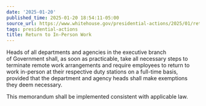 ```yaml
---
date: '2025-01-20'
published_time: 2025-01-20 18:54:11-05:00
source_url: https://www.whitehouse.gov/presidential-actions/2025/01/return-to-in-person-work/
tags: presidential-actions
title: Return to In-Person Work
---
```

 
Heads of all departments and agencies in the executive branch
of Government shall, as soon as practicable, take all necessary steps to
terminate remote work arrangements and require employees to return to
work in-person at their respective duty stations on a full-time basis,
provided that the department and agency heads shall make exemptions they
deem necessary.

This memorandum shall be implemented consistent with applicable law.
